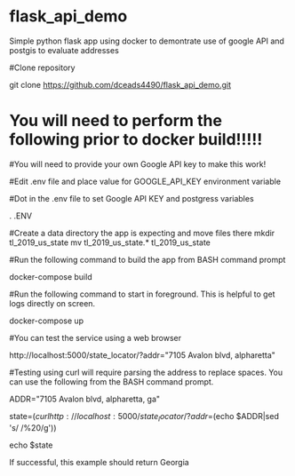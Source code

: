 # flask_api_demo
Simple python flask app using docker to demontrate use of google API and postgis to evaluate addresses

#Clone repository

git clone https://github.com/dceads4490/flask_api_demo.git

# You will need to perform the following prior to docker build!!!!!

#You will need to provide your own Google API key to make this work!

#Edit .env file and place value for GOOGLE_API_KEY environment variable

#Dot in the .env file to set Google API KEY and postgress variables

. .ENV 

#Create a data directory the app is expecting and move files there
mkdir tl_2019_us_state
mv tl_2019_us_state.* tl_2019_us_state

#Run the following command to build the app from BASH command prompt

docker-compose build

#Run the following command to start in foreground.  This is helpful to get logs directly on screen.

docker-compose up

#You can test the service using a web browser

http://localhost:5000/state_locator/?addr="7105 Avalon blvd, alpharetta"

#Testing using curl will require parsing the address to replace spaces.  You can use the following from the BASH command prompt.

ADDR="7105 Avalon blvd, alpharetta, ga"

state=$(curl http://localhost:5000/state_locator/?addr=$(echo $ADDR|sed 's/ /%20/g'))

echo $state

If successful, this example should return Georgia



